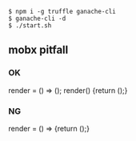 ```
$ npm i -g truffle ganache-cli
$ ganache-cli -d
$ ./start.sh
```

## mobx pitfall

### OK
render = () => ();
render() {return ();}

### NG
render = () => {return ();}
